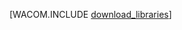 <properties linkid="java-download-mac" urlDisplayName="Download for Mac" pageTitle="Download the Windows Azure SDK for Java (Mac)" metaKeywords="Azure SDK Java, Azure Java Maven, Azure Maven, Azure plugin for Eclipse, Azure Eclipse Java" description="Download the Windows Azure SDK for Java. Code is provided if you are set up to use Maven for build." metaCanonical="" disqusComments="1" umbracoNaviHide="1" services="" documentationCenter="Java" title="Download the Windows Azure SDK for Java" authors=""  solutions="" writer="waltpo" manager="" editor=""/>


[WACOM.INCLUDE [download_libraries](../includes/download_libraries.md)]

